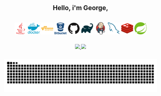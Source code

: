 <div style="display: inline_block" align="center">
  <h2>Hello, i'm George,</h2>
  <br>
  
  <img class="center" alt="George-Java" height="40" width="40" src="https://raw.githubusercontent.com/devicons/devicon/master/icons/java/java-plain.svg">
  <img class="center" alt="George-Docker" height="40" width="40" src="https://raw.githubusercontent.com/devicons/devicon/master/icons/docker/docker-plain-wordmark.svg">
  <img class="center" alt="George-AWS" height="40" width="40" src="https://raw.githubusercontent.com/devicons/devicon/master/icons/amazonwebservices/amazonwebservices-plain-wordmark.svg">
  <img class="center" alt="George-BitBucket" height="40" width="40" src="https://raw.githubusercontent.com/devicons/devicon/master/icons/bitbucket/bitbucket-original-wordmark.svg">
  <img class="center" alt="George-Git" height="40" width="40" src="https://raw.githubusercontent.com/devicons/devicon/master/icons/github/github-original.svg">
  <img class="center" alt="George-Gradle" height="40" width="40" src="https://raw.githubusercontent.com/devicons/devicon/master/icons/gradle/gradle-plain.svg">
  <img class="center" alt="George-Jenkins" height="40" width="40" src="https://raw.githubusercontent.com/devicons/devicon/master/icons/jenkins/jenkins-original.svg">
  <img class="center" alt="George-MySQL" height="40" width="40" src="https://raw.githubusercontent.com/devicons/devicon/master/icons/mysql/mysql-plain.svg">
  <img class="center" alt="George-Redis" height="40" width="40" src="https://raw.githubusercontent.com/devicons/devicon/master/icons/redis/redis-original.svg">
  <img class="center" alt="George-Spring" height="40" width="40" src="https://raw.githubusercontent.com/devicons/devicon/master/icons/spring/spring-original.svg">
</div>

##

<div style="display: inline_block" align="center">
  <a href="https://www.linkedin.com/in/george-souza/">
  <img class="center" height="160em" src="https://github-readme-stats.vercel.app/api?username=georgearaujo&show_icons=true&theme=tokyonight&include_all_commits=true&count_private=true&title_color=7720bd&bg_color=0c0214&text_color=dfc4f5"/>
  <img class="center" height="160em" src="https://github-readme-stats.vercel.app/api/top-langs/?username=georgearaujo&langs_count=5&title_color=7720bd&bg_color=0c0214&text_color=dfc4f5"/>
</div>
  
##

![Snake animation](https://github.com/georgearaujo/georgearaujo/blob/output/github-contribution-grid-snake.svg)

